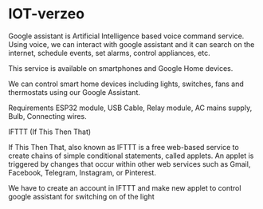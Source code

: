 # IOT-verzeo
Google assistant is Artificial Intelligence based voice command service. Using voice, we can interact with google assistant and it can search on the internet, schedule events, set alarms, control appliances, etc.

This service is available on smartphones and Google Home devices.

We can control smart home devices including lights, switches, fans and thermostats using our Google Assistant.

Requirements
ESP32 module,
USB Cable,
Relay module,
AC mains supply,
Bulb,
Connecting wires.

IFTTT (If This Then That)

If This Then That, also known as IFTTT is a free web-based service to create chains of simple conditional statements, called applets. An applet is triggered by changes that occur within other web services such as Gmail, Facebook, Telegram, Instagram, or Pinterest.

We have to create an account in IFTTT and make new applet to control google assistant for switching on of the light
